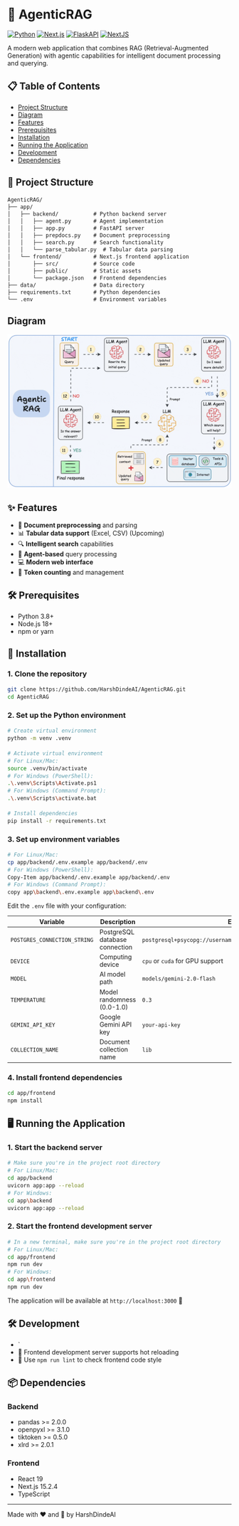 # 🤖 AgenticRAG

[![Python](https://img.shields.io/badge/Python-3.8+-blue.svg)](https://www.python.org/)
[![Next.js](https://img.shields.io/badge/Next.js-15.2.4-black.svg)](https://nextjs.org/)
[![FlaskAPI](https://img.shields.io/badge/FlaskAPI-latest-teal.svg)](http://flask.palletsprojects.com/en/stable/)
[![NextJS](https://img.shields.io/badge/Next-15-blue.svg)](https://nextjs.org/)

A modern web application that combines RAG (Retrieval-Augmented Generation) with agentic capabilities for intelligent document processing and querying.


## 📋 Table of Contents

- [Project Structure](#-project-structure)
- [Diagram](#-diagram)
- [Features](#-features)
- [Prerequisites](#-prerequisites)
- [Installation](#-installation)
- [Running the Application](#-running-the-application)
- [Development](#-development)
- [Dependencies](#-dependencies)

## 📁 Project Structure

```
AgenticRAG/
├── app/
│   ├── backend/           # Python backend server
│   │   ├── agent.py       # Agent implementation
│   │   ├── app.py         # FastAPI server
│   │   ├── prepdocs.py    # Document preprocessing
│   │   ├── search.py      # Search functionality
│   │   └── parse_tabular.py  # Tabular data parsing
│   └── frontend/          # Next.js frontend application
│       ├── src/           # Source code
│       ├── public/        # Static assets
│       └── package.json   # Frontend dependencies
├── data/                  # Data directory
├── requirements.txt       # Python dependencies
└── .env                   # Environment variables
```

## Diagram
<img src="./image.png"></img>

## ✨ Features

- 📄 **Document preprocessing** and parsing
- 📊 **Tabular data support** (Excel, CSV) (Upcoming)
- 🔍 **Intelligent search** capabilities
- 🧠 **Agent-based** query processing
- 💻 **Modern web interface**
- 🔢 **Token counting** and management

## 🛠️ Prerequisites

- Python 3.8+
- Node.js 18+
- npm or yarn

## 🚀 Installation

### 1. Clone the repository

```bash
git clone https://github.com/HarshDindeAI/AgenticRAG.git
cd AgenticRAG
```

### 2. Set up the Python environment

```bash
# Create virtual environment
python -m venv .venv

# Activate virtual environment
# For Linux/Mac:
source .venv/bin/activate
# For Windows (PowerShell):
.\.venv\Scripts\Activate.ps1
# For Windows (Command Prompt):
.\.venv\Scripts\activate.bat

# Install dependencies
pip install -r requirements.txt
```

### 3. Set up environment variables

```bash
# For Linux/Mac:
cp app/backend/.env.example app/backend/.env
# For Windows (PowerShell):
Copy-Item app/backend/.env.example app/backend/.env
# For Windows (Command Prompt):
copy app\backend\.env.example app\backend\.env
```

Edit the `.env` file with your configuration:

| Variable | Description | Example |
|----------|-------------|---------|
| `POSTGRES_CONNECTION_STRING` | PostgreSQL database connection | `postgresql+psycopg://username:password@localhost:port/database` |
| `DEVICE` | Computing device | `cpu` or `cuda` for GPU support |
| `MODEL` | AI model path | `models/gemini-2.0-flash` |
| `TEMPERATURE` | Model randomness (0.0-1.0) | `0.3` |
| `GEMINI_API_KEY` | Google Gemini API key | `your-api-key` |
| `COLLECTION_NAME` | Document collection name | `lib` |

### 4. Install frontend dependencies

```bash
cd app/frontend
npm install
```

## 🖥️ Running the Application

### 1. Start the backend server

```bash
# Make sure you're in the project root directory
# For Linux/Mac:
cd app/backend
uvicorn app:app --reload
# For Windows:
cd app\backend
uvicorn app:app --reload
```

### 2. Start the frontend development server

```bash
# In a new terminal, make sure you're in the project root directory
# For Linux/Mac:
cd app/frontend
npm run dev
# For Windows:
cd app\frontend
npm run dev
```

The application will be available at `http://localhost:3000` 🎉

## 🛠️ Development

- `
- 🔄 Frontend development server supports hot reloading
- 📝 Use `npm run lint` to check frontend code style

## 📦 Dependencies

### Backend
- pandas >= 2.0.0
- openpyxl >= 3.1.0
- tiktoken >= 0.5.0
- xlrd >= 2.0.1

### Frontend
- React 19
- Next.js 15.2.4
- TypeScript

---

Made with ❤️ and 🧠 by HarshDindeAI
